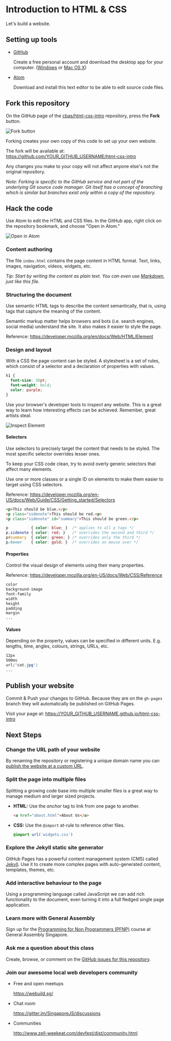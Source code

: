 # Introduction to HTML & CSS
Let's build a website.

## Setting up tools
- [GitHub](https://github.com/)

  Create a free personal account and download the desktop app for your computer. ([Windows](https://windows.github.com/) or [Mac OS X](https://mac.github.com/))

- [Atom](https://atom.io/)

  Download and install this text editor to be able to edit source code files.

## Fork this repository
On the GitHub page of the [cbas/html-css-intro](https://github.com/cbas/html-css-intro) repository, press the **Fork** button.

![Fork button](https://i.imgur.com/jkmFr8q.png)

Forking creates your own copy of this code to set up your own website.

The fork will be available at: <https://github.com/YOUR_GITHUB_USERNAME/html-css-intro>

Any changes you make to your copy will not affect anyone else's not the original repository.

*Note: Forking is specific to the GitHub service and not part of the underlying Git source code manager. Git itself has a concept of branching which is similar but branches exist only within a copy of the repository.*

## Hack the code
Use Atom to edit the HTML and CSS files. In the GitHub app, right click on the repository bookmark, and choose "Open in Atom."

![Open in Atom](https://i.imgur.com/8Q5mOR0.png)

### Content authoring
The file `index.html` contains the page content in HTML format. Text, links, images, navigation, videos, widgets, etc.

*Tip: Start by writing the content as plain text. You can even use [Markdown](https://help.github.com/articles/github-flavored-markdown/), just like this file.*

### Structuring the document
Use semantic HTML tags to describe the content semantically, that is, using tags that capture the meaning of the content.

Semantic markup matter helps browsers and bots (i.e. search engines, social media) understand the site. It also makes it easier to style the page.

Reference: https://developer.mozilla.org/en/docs/Web/HTML/Element

### Design and layout
With a CSS the page content can be styled. A stylesheet is a set of rules, which consist of a selector and a declaration of properties with values.

```css
h1 {
  font-size: 36pt;
  font-weight: bold;
  color: purple;
}
```

Use your browser's developer tools to inspect any website. This is a great way to learn how interesting effects can be achieved. Remember, great artists steal.

![Inspect Element](https://i.imgur.com/nGLXgh0.png)

#### Selectors
Use selectors to precisely target the content that needs to be styled. The most specific selector overrides lesser ones.

To keep your CSS code clean, try to avoid overly generic selectors that affect many elements.

Use one or more classes or a single ID on elements to make them easier to target using CSS selectors.

Reference: https://developer.mozilla.org/en-US/docs/Web/Guide/CSS/Getting_started/Selectors

```html
<p>This should be blue.</p>
<p class="sidenote">This should be red.<p>
<p class="sidenote" id="summary">This should be green.</p>
```

```css
p          { color: blue; }  /* applies to all p tags */
p.sidenote { color: red; }   /* overrides the second and third */
p#summary  { color: green; } /* overrides only the third */
p:hover    { color: gold; }  /* overrides on mouse over */
```

#### Properties
Control the visual design of elements using their many properties.

Reference: https://developer.mozilla.org/en-US/docs/Web/CSS/Reference

```css
color
background-image
font-family
width
height
padding
margin
...
```

#### Values
Depending on the property, values can be specified in different units. E.g. lengths, time, angles, colours, strings, URLs, etc.

```css
12px
500ms
url('cat.jpg')
...
```

## Publish your website
Commit & Push your changes to GitHub. Because they are on the `gh-pages` branch they will automatically be published on GitHub Pages.

Visit your page at: <https://YOUR_GITHUB_USERNAME.github.io/html-css-intro>

## Next Steps

### Change the URL path of your website
By renaming the repository or registering a unique domain name you can [publish the website at a custom URL](https://help.github.com/articles/setting-up-a-custom-domain-with-github-pages/).

### Split the page into multiple files
Splitting a growing code base into multiple smaller files is a great way to manage medium and larger sized projects.
- **HTML:** Use the *anchor* tag to link from one page to another.
  ```html
  <a href="about.html">About Us</a>
  ```
- **CSS:** Use the `@import` at-rule to reference other files.
  ```css
  @import url('widgets.css')
  ```

### Explore the Jekyll static site generator
GitHub Pages has a powerful content management system (CMS) called [Jekyll](http://jekyllrb.com/). Use it to create more complex pages with auto-generated content, templates, themes, etc.

### Add interactive behaviour to the page
Using a programming language called JavaScript we can add rich functionality to the document, even turning it into a full fledged single page application.

### Learn more with General Assembly
Sign up for the [Programming for Non Programmers (PFNP)](https://generalassemb.ly/education/programming-for-non-programmers/singapore) course at General Assembly Singapore.

### Ask me a question about this class
Create, browse, or comment on the [GitHub issues for this repository](https://github.com/cbas/html-css-intro/issues).

### Join our awesome local web developers community
- Free and open meetups

  https://webuild.sg/

- Chat room

  https://gitter.im/SingaporeJS/discussions

- Communities

  http://www.zell-weekeat.com/devfest/dist/community.html
